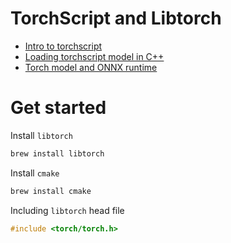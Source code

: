 # TorchScript and Libtorch


+ [Intro to torchscript](https://pytorch.org/tutorials/beginner/Intro_to_TorchScript_tutorial.html)
+ [Loading torchscript model in C++](https://pytorch.org/tutorials/advanced/cpp_export.html#)
+ [Torch model and ONNX runtime](https://pytorch.org/tutorials/advanced/super_resolution_with_onnxruntime.html)


# Get started

Install `libtorch`

```bash
brew install libtorch
```

Install `cmake`

```bash
brew install cmake
```

Including `libtorch` head file

```c++
#include <torch/torch.h>
```

